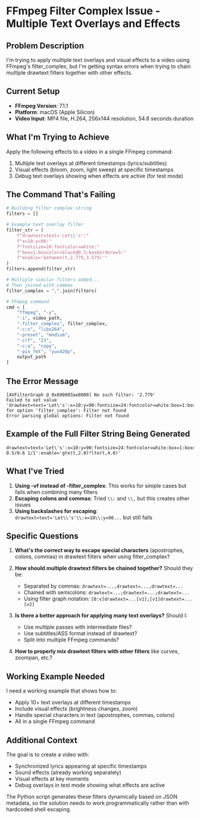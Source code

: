 # FFmpeg Filter Complex Issue - Multiple Text Overlays and Effects

## Problem Description
I'm trying to apply multiple text overlays and visual effects to a video using FFmpeg's filter_complex, but I'm getting syntax errors when trying to chain multiple drawtext filters together with other effects.

## Current Setup
- **FFmpeg Version**: 7.1.1
- **Platform**: macOS (Apple Silicon)
- **Video Input**: MP4 file, H.264, 256x144 resolution, 54.8 seconds duration

## What I'm Trying to Achieve
Apply the following effects to a video in a single FFmpeg command:
1. Multiple text overlays at different timestamps (lyrics/subtitles)
2. Visual effects (bloom, zoom, light sweep) at specific timestamps
3. Debug text overlays showing when effects are active (for test mode)

## The Command That's Failing

```python
# Building filter complex string
filters = []

# Example text overlay filter
filter_str = (
    f"drawtext=text='Let\\'s':"
    f"x=10:y=90:"
    f"fontsize=24:fontcolor=white:"
    f"box=1:boxcolor=black@0.5:boxborderw=5:"
    f"enable='between(t,2.779,3.579)'"
)
filters.append(filter_str)

# Multiple similar filters added...
# Then joined with commas
filter_complex = ",".join(filters)

# FFmpeg command
cmd = [
    "ffmpeg", "-y",
    "-i", video_path,
    "-filter_complex", filter_complex,
    "-c:v", "libx264",
    "-preset", "medium",
    "-crf", "23",
    "-c:a", "copy",
    "-pix_fmt", "yuv420p",
    output_path
]
```

## The Error Message

```
[AVFilterGraph @ 0x600003ae8000] No such filter: '2.779'
Failed to set value 'drawtext=text='Let\'s':x=10:y=90:fontsize=24:fontcolor=white:box=1:boxcolor=black@0.5:boxborderw=5:enable='between(t,2.779,3.579)',drawtext=text='start':x=65:y=90:fontsize=24:fontcolor=white:box=1:boxcolor=black@0.5:boxborderw=5:enable='between(t,3.579,4.079)',...' for option 'filter_complex': Filter not found
Error parsing global options: Filter not found
```

## Example of the Full Filter String Being Generated

```
drawtext=text='Let\'s':x=10:y=90:fontsize=24:fontcolor=white:box=1:boxcolor=black@0.5:boxborderw=5:enable='between(t,2.779,3.579)',drawtext=text='start':x=65:y=90:fontsize=24:fontcolor=white:box=1:boxcolor=black@0.5:boxborderw=5:enable='between(t,3.579,4.079)',drawtext=text='beginning':x=10:y=90:fontsize=24:fontcolor=white:box=1:boxcolor=black@0.5:boxborderw=5:enable='between(t,5.28,6.42)',curves=all='0/0 0.5/0.6 1/1':enable='gte(t,2.0)*lte(t,4.0)'
```

## What I've Tried

1. **Using -vf instead of -filter_complex**: This works for simple cases but fails when combining many filters
2. **Escaping colons and commas**: Tried `\\:` and `\\,` but this creates other issues
3. **Using backslashes for escaping**: `drawtext=text='Let\\'s'\\:x=10\\:y=90...` but still fails

## Specific Questions

1. **What's the correct way to escape special characters** (apostrophes, colons, commas) in drawtext filters when using filter_complex?

2. **How should multiple drawtext filters be chained together?** Should they be:
   - Separated by commas: `drawtext=...,drawtext=...,drawtext=...`
   - Chained with semicolons: `drawtext=...;drawtext=...;drawtext=...`
   - Using filter graph notation: `[0:v]drawtext=...[v1];[v1]drawtext=...[v2]`

3. **Is there a better approach for applying many text overlays?** Should I:
   - Use multiple passes with intermediate files?
   - Use subtitles/ASS format instead of drawtext?
   - Split into multiple FFmpeg commands?

4. **How to properly mix drawtext filters with other filters** like curves, zoompan, etc.?

## Working Example Needed

I need a working example that shows how to:
- Apply 10+ text overlays at different timestamps
- Include visual effects (brightness changes, zoom)
- Handle special characters in text (apostrophes, commas, colons)
- All in a single FFmpeg command

## Additional Context

The goal is to create a video with:
- Synchronized lyrics appearing at specific timestamps
- Sound effects (already working separately)
- Visual effects at key moments
- Debug overlays in test mode showing what effects are active

The Python script generates these filters dynamically based on JSON metadata, so the solution needs to work programmatically rather than with hardcoded shell escaping.